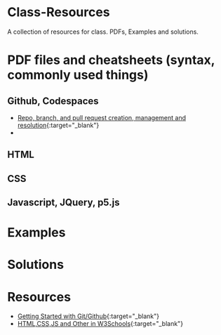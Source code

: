 # Class-Resources
A collection of resources for class. PDFs, Examples and solutions.

# PDF files and cheatsheets (syntax, commonly used things)
## Github, Codespaces
- [Repo, branch, and pull request creation, management and resolution](https://docs.github.com/en/get-started/start-your-journey/hello-world){:target="_blank"}
- 

## HTML

## CSS

## Javascript, JQuery, p5.js

# Examples

# Solutions

# Resources
- [Getting Started with Git/Github](https://docs.github.com/en/get-started){:target="_blank"}
- [HTML,CSS,JS and Other in W3Schools](https://www.w3schools.com/){:target="_blank"}
